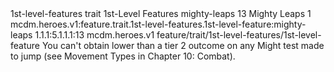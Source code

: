 <ability>
  <metadata>
    <class>1st-level-features</class>
    <feature_type>trait</feature_type>
    <file_dpath>1st-Level Features</file_dpath>
    <item_id>mighty-leaps</item_id>
    <item_index>13</item_index>
    <item_name>Mighty Leaps</item_name>
    <level>1</level>
    <scc>mcdm.heroes.v1:feature.trait.1st-level-features.1st-level-feature:mighty-leaps</scc>
    <scdc>1.1.1:5.1.1.1:13</scdc>
    <source>mcdm.heroes.v1</source>
    <type>feature/trait/1st-level-features/1st-level-feature</type>
  </metadata>
  <effects>
    <effect type="mundane">You can&apos;t obtain lower than a tier 2 outcome on any Might test made to jump (see Movement Types in Chapter 10: Combat).</effect>
  </effects>
</ability>

